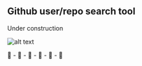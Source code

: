 ## Github user/repo search tool

Under construction

![alt text](https://i.imgur.com/BQfDaEw.jpg " you wish")

🐋 - 🐳 - 🐋 - 🐳 - 🐋 - 🐳
